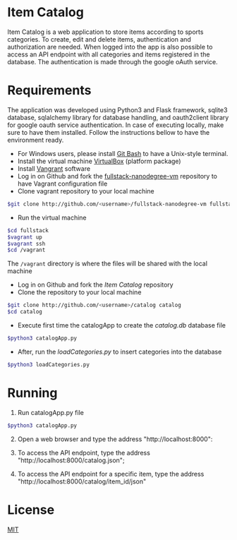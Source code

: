 # Item Catalog

Item Catalog is a web application to store items according to sports categories. To create, edit and delete items, authentication and authorization are needed. When logged into the app is also possible to access an API endpoint with all categories and items registered in the database. The authentication is made through the google oAuth service.

# Requirements
The application was developed using Python3 and Flask framework, sqlite3 database, sqlalchemy library for database handling, and oauth2client library for google oauth service authentication. In case of executing locally, make sure to have them installed.
Follow the instructions bellow to have the environment ready.

- For Windows users, please install [Git Bash](https://git-scm.com/downloads) to have a Unix-style terminal.
- Install the virtual machine [VirtualBox](https://www.virtualbox.org/wiki/Downloads) (platform package)
- Install [Vangrant](https://www.vagrantup.com/downloads.html) software
- Log in on Github and fork the [fullstack-nanodegree-vm](https://github.com/udacity/fullstack-nanodegree-vm) repository to have Vagrant configuration file
- Clone vagrant repository to your local machine
```sh
$git clone http://github.com/<username>/fullstack-nanodegree-vm fullstack
```
- Run the virtual machine
```sh
$cd fullstack
$vagrant up
$vagrant ssh
$cd /vagrant
```
The `/vagrant` directory is where the files will be shared with the local machine
- Log in on Github and fork the _Item Catalog_ repository
- Clone the repository to your local machine
```sh
$git clone http://github.com/<username>/catalog catalog
$cd catalog
```
- Execute first time the catalogApp to create the _catalog.db_ database file
```sh
$python3 catalogApp.py
```
- After, run the _loadCategories.py_ to insert categories into the database
```sh
$python3 loadCategories.py
```


# Running
1) Run catalogApp.py file
```sh
$python3 catalogApp.py
```

2) Open a web browser and type the address "http://localhost:8000":

3) To access the API endpoint, type the address "http://localhost:8000/catalog.json";

4) To access the API endpoint for a specific item, type the address "http://localhost:8000/catalog/item_id/json"


# License
[MIT](https://choosealicense.com/licenses/mit/)
